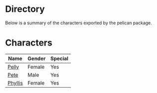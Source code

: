 # Directory
Below is a summary of the characters exported by the pelican package.
# Characters
|Name|Gender|Special|
|---|---|---|
|[Pelly](./character/pelican/pelly.go)|Female|Yes|
|[Pete](./character/pelican/pete.go)|Male|Yes|
|[Phyllis](./character/pelican/phyllis.go)|Female|Yes|

